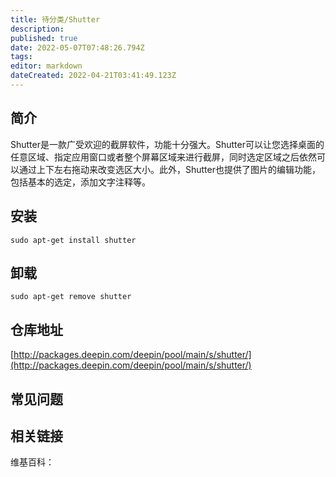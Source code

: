 ```yaml
---
title: 待分类/Shutter
description: 
published: true
date: 2022-05-07T07:48:26.794Z
tags: 
editor: markdown
dateCreated: 2022-04-21T03:41:49.123Z
---
```


## 简介

Shutter是一款广受欢迎的截屏软件，功能十分强大。Shutter可以让您选择桌面的任意区域、指定应用窗口或者整个屏幕区域来进行截屏，同时选定区域之后依然可以通过上下左右拖动来改变选区大小。此外，Shutter也提供了图片的编辑功能，包括基本的选定，添加文字注释等。

## 安装

`sudo apt-get install shutter`

## 卸载

`sudo apt-get remove shutter`

## 仓库地址

[http://packages.deepin.com/deepin/pool/main/s/shutter/](http://packages.deepin.com/deepin/pool/main/s/shutter/)


## 常见问题


## 相关链接

维基百科：